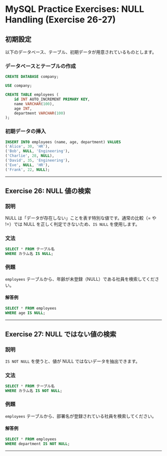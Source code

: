 # MySQL Practice Exercises: NULL Handling (Exercise 26-27)

## 初期設定

以下のデータベース、テーブル、初期データが用意されているものとします。

### データベースとテーブルの作成

```sql
CREATE DATABASE company;

USE company;

CREATE TABLE employees (
    id INT AUTO_INCREMENT PRIMARY KEY,
    name VARCHAR(100),
    age INT,
    department VARCHAR(100)
);
```

### 初期データの挿入

```sql
INSERT INTO employees (name, age, department) VALUES
('Alice', 30, 'HR'),
('Bob', NULL, 'Engineering'),
('Charlie', 28, NULL),
('David', 35, 'Engineering'),
('Eve', NULL, 'HR'),
('Frank', 22, NULL);
```

---

## Exercise 26: NULL 値の検索

### 説明

NULL は「データが存在しない」ことを表す特別な値です。通常の比較（= や !=）では NULL を正しく判定できないため、`IS NULL` を使用します。

### 文法

```sql
SELECT * FROM テーブル名
WHERE カラム名 IS NULL;
```

### 例題

`employees` テーブルから、年齢が未登録（NULL）である社員を検索してください。

#### 解答例

```sql
SELECT * FROM employees
WHERE age IS NULL;
```

---

## Exercise 27: NULL ではない値の検索

### 説明

`IS NOT NULL` を使うと、値が NULL ではないデータを抽出できます。

### 文法

```sql
SELECT * FROM テーブル名
WHERE カラム名 IS NOT NULL;
```

### 例題

`employees` テーブルから、部署名が登録されている社員を検索してください。

#### 解答例

```sql
SELECT * FROM employees
WHERE department IS NOT NULL;
```

---